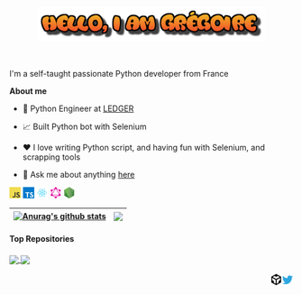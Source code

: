 <!--
**Herosbrine/Herosbrine** is a ✨ _special_ ✨ repository because its `README.md` (this file) appears on your GitHub profile.

Here are some ideas to get you started:

- 🔭 I’m currently working on ...
- 🌱 I’m currently learning ...
- 👯 I’m looking to collaborate on ...
- 🤔 I’m looking for help with ...
- 💬 Ask me about ...
- 📫 How to reach me: ...
- 😄 Pronouns: ...
- ⚡ Fun fact: ...
-->

<p align="center"><a href="https://Herosbrine.github.io"><img width="80%" alt="Hello, I'm Grégoire. I do open source!" src="./assets/gh-readme-header.png" /></a></p>

<br />

I'm a self-taught passionate Python developer from France

**About me**

- 💼 Python Engineer at [LEDGER](https://www.ledger.com/)

- 📈 Built Python bot with Selenium

- ❤️ I love writing Python script, and having fun with Selenium, and scrapping tools

- 💬 Ask me about anything [here](https://github.com/Herosbrine/Herosbrine/issues)

<code><img height="20" alt="javascript" src="https://raw.githubusercontent.com/github/explore/80688e429a7d4ef2fca1e82350fe8e3517d3494d/topics/javascript/javascript.png"></code>
<code><img height="20" alt="typescript" src="https://raw.githubusercontent.com/github/explore/80688e429a7d4ef2fca1e82350fe8e3517d3494d/topics/typescript/typescript.png"></code>
<code><img height="20" alt="react" src="https://raw.githubusercontent.com/github/explore/80688e429a7d4ef2fca1e82350fe8e3517d3494d/topics/react/react.png"></code>
<code><img height="20" alt="graphql" src="https://raw.githubusercontent.com/github/explore/5c058a388828bb5fde0bcafd4bc867b5bb3f26f3/topics/graphql/graphql.png"></code>
<code><img height="20" alt="nodejs" src="https://raw.githubusercontent.com/github/explore/80688e429a7d4ef2fca1e82350fe8e3517d3494d/topics/nodejs/nodejs.png"></code>    


| <a href="https://github.com/Herosbrine/github-readme-stats"><img align="center" src="https://github-readme-stats.vercel.app/api?username=Herosbrine&show_icons=true&include_all_commits=true&theme=buefy&hide_border=true" alt="Anurag's github stats" /></a> | <a href="https://github.com/Herosbrine/github-readme-stats"><img align="center" src="https://github-readme-stats.vercel.app/api/top-langs/?username=Herosbrine&layout=compact&theme=buefy&hide_border=true" /></a> |
| ------------- | ------------- |

#### Top Repositories


<a href="https://github.com/Herosbrine/AUTOtradingMATE">
  <img align="center" src="https://github-readme-stats.vercel.app/api/pin/?username=Herosbrine&repo=github-readme-stats&theme=buefy" />
</a>
<a href="https://github.com/Herosbrine/Herosbrine.github.io">
  <img align="center" src="https://github-readme-stats.vercel.app/api/pin/?username=Herosbrine&repo=Herosbrine.github.io&theme=buefy" />
</a>

<br />
<br />

<a href="https://twitter.com/anuraghazru">
  <img align="right" alt="Anurag Hazra | Twitter" width="21px" src="https://raw.githubusercontent.com/Herosbrine/Herosbrine/master/assets/twitter.svg" />
</a>
<a href="https://codesandbox.io/u/Herosbrine">
  <img align="right" alt="Anurag Hazra | CodeSandbox" width="20px" src="https://raw.githubusercontent.com/Herosbrine/Herosbrine/master/assets/codesandbox.svg" />
</a>
